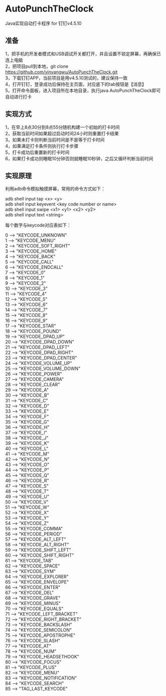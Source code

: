 # AutoPunchTheClock
Java实现自动打卡程序 for 钉钉v4.5.10

准备
------
1，把手机的开发者模式和USB调试开关都打开，并且设置不锁定屏幕，再确保已连上电脑<br>
2，把项目pull到本地，git clone https://github.com/yinyangwu/AutoPunchTheClock.git<br>
3，下载钉钉APP，当前项目是用v4.5.10测试的，建议保持一致<br>
4，打开钉钉，登录成功后保持在主页面，对应底下的tab按钮是【消息】<br>
5，打开命令面板，进入项目所在本地目录，执行java AutoPunchTheClock即可自动进行打卡

实现方式
------
1，在早上8点30分到8点55分随机构建一个初始的打卡时间<br>
2，获取当前时间如果超过启动时间24小时则重置打卡结果<br>
3，如果未打卡则判断当前时间是不是等于打卡时间<br>
4，如果满足打卡条件则执行打卡步骤<br>
5，打卡成功后重置新的打卡时间<br>
6，如果打卡成功则睡眠10分钟否则就睡眠10秒钟，之后又循环判断当前时间

实现原理
------
利用adb命令模拟触摸屏幕，常用的命令方式如下：

adb shell input tap \<x> \<y><br>
adb shell input keyevent \<key code number or name><br>
adb shell input swipe \<x1> \<y1> \<x2> \<y2><br>
adb shell input text \<string><br>

每个数字与keycode对应表如下：<br>

0 -->  "KEYCODE_UNKNOWN"<br>
1 -->  "KEYCODE_MENU"<br>
2 -->  "KEYCODE_SOFT_RIGHT"<br>
3 -->  "KEYCODE_HOME"<br>
4 -->  "KEYCODE_BACK"<br>
5 -->  "KEYCODE_CALL"<br>
6 -->  "KEYCODE_ENDCALL"<br>
7 -->  "KEYCODE_0"<br>
8 -->  "KEYCODE_1"<br>
9 -->  "KEYCODE_2"<br>
10 -->  "KEYCODE_3"<br>
11 -->  "KEYCODE_4"<br>
12 -->  "KEYCODE_5"<br>
13 -->  "KEYCODE_6"<br>
14 -->  "KEYCODE_7"<br>
15 -->  "KEYCODE_8"<br>
16 -->  "KEYCODE_9"<br>
17 -->  "KEYCODE_STAR"<br>
18 -->  "KEYCODE_POUND"<br>
19 -->  "KEYCODE_DPAD_UP"<br>
20 -->  "KEYCODE_DPAD_DOWN"<br>
21 -->  "KEYCODE_DPAD_LEFT"<br>
22 -->  "KEYCODE_DPAD_RIGHT"<br>
23 -->  "KEYCODE_DPAD_CENTER"<br>
24 -->  "KEYCODE_VOLUME_UP"<br>
25 -->  "KEYCODE_VOLUME_DOWN"<br>
26 -->  "KEYCODE_POWER"<br>
27 -->  "KEYCODE_CAMERA"<br>
28 -->  "KEYCODE_CLEAR"<br>
29 -->  "KEYCODE_A"<br>
30 -->  "KEYCODE_B"<br>
31 -->  "KEYCODE_C"<br>
32 -->  "KEYCODE_D"<br>
33 -->  "KEYCODE_E"<br>
34 -->  "KEYCODE_F"<br>
35 -->  "KEYCODE_G"<br>
36 -->  "KEYCODE_H"<br>
37 -->  "KEYCODE_I"<br>
38 -->  "KEYCODE_J"<br>
39 -->  "KEYCODE_K"<br>
40 -->  "KEYCODE_L"<br>
41 -->  "KEYCODE_M"<br>
42 -->  "KEYCODE_N"<br>
43 -->  "KEYCODE_O"<br>
44 -->  "KEYCODE_P"<br>
45 -->  "KEYCODE_Q"<br>
46 -->  "KEYCODE_R"<br>
47 -->  "KEYCODE_S"<br>
48 -->  "KEYCODE_T"<br>
49 -->  "KEYCODE_U"<br>
50 -->  "KEYCODE_V"<br>
51 -->  "KEYCODE_W"<br>
52 -->  "KEYCODE_X"<br>
53 -->  "KEYCODE_Y"<br>
54 -->  "KEYCODE_Z"<br>
55 -->  "KEYCODE_COMMA"<br>
56 -->  "KEYCODE_PERIOD"<br>
57 -->  "KEYCODE_ALT_LEFT"<br>
58 -->  "KEYCODE_ALT_RIGHT"<br>
59 -->  "KEYCODE_SHIFT_LEFT"<br>
60 -->  "KEYCODE_SHIFT_RIGHT"<br>
61 -->  "KEYCODE_TAB"<br>
62 -->  "KEYCODE_SPACE"<br>
63 -->  "KEYCODE_SYM"<br>
64 -->  "KEYCODE_EXPLORER"<br>
65 -->  "KEYCODE_ENVELOPE"<br>
66 -->  "KEYCODE_ENTER"<br>
67 -->  "KEYCODE_DEL"<br>
68 -->  "KEYCODE_GRAVE"<br>
69 -->  "KEYCODE_MINUS"<br>
70 -->  "KEYCODE_EQUALS"<br>
71 -->  "KEYCODE_LEFT_BRACKET"<br>
72 -->  "KEYCODE_RIGHT_BRACKET"<br>
73 -->  "KEYCODE_BACKSLASH"<br>
74 -->  "KEYCODE_SEMICOLON"<br>
75 -->  "KEYCODE_APOSTROPHE"<br>
76 -->  "KEYCODE_SLASH"<br>
77 -->  "KEYCODE_AT"<br>
78 -->  "KEYCODE_NUM"<br>
79 -->  "KEYCODE_HEADSETHOOK"<br>
80 -->  "KEYCODE_FOCUS"<br>
81 -->  "KEYCODE_PLUS"<br>
82 -->  "KEYCODE_MENU"<br>
83 -->  "KEYCODE_NOTIFICATION"<br>
84 -->  "KEYCODE_SEARCH"<br>
85 -->  "TAG_LAST_KEYCODE"<br>
